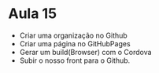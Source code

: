 # Aula 15
 
 * Criar uma organização no Github
 * Criar uma página no GitHubPages
 * Gerar um build(Browser) com o Cordova
 * Subir o nosso front para o Github.


